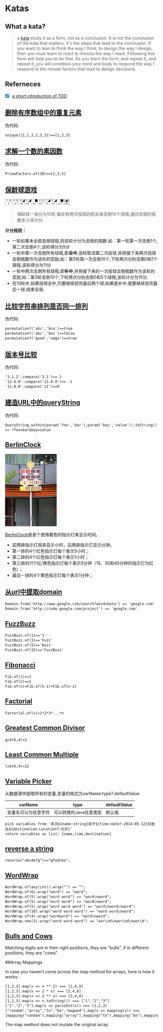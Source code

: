 #   Katas

##  What a kata?
>   a [kata](http://butunclebob.com/ArticleS.UncleBob.TheBowlingGameKata) study it as a form, not as a conclusion. It is not the conclusion of the kata that matters, it's the steps that lead to the conclusion. If you want to lean to think the way I think, to design the way I design, then you must learn to react to minutia the way I react. Following this form will help you to do that. As you learn the form, and repeat it, and repeat it, you will condition your mind and body to respond the way I respond to the minute factors that lead to design decisions.

##  Referneces 
- [x] [a short introduction of TDD](etc/TDD_content.pdf)

##  [删除有序数组中的重复元素](src/test/java/com/selonj/katas/UniqueOrderedArrayTest.java)

伪代码:
```pseudo-code
unique([1,1,2,2,3,3])==[1,2,3]
```

##  [求解一个数的素因数](src/test/java/com/selonj/katas/PrimeFactorsTest.java)

伪代码:
```pseudo-code
PrimeFactors.of(30)==[2,3,5]
```

## [保龄球游戏](src/test/java/com/selonj/katas/BowlingGameTest.java)

![保龄球游戏](etc/bowling-game.png)

> 保龄球一局分为10轮,每轮有两次投球的机会来击倒10个球瓶,通过击倒的瓶数多少来计分.

**计分规则：**

- 一轮如果未全部击倒球瓶,则该轮计分为击倒的瓶数.如：第一轮第一次击倒1个,第二次击倒4个,该轮得分为5分
- 一轮中第一次击倒所有球瓶,即**全中**,该轮取消第二次投球,并把接下来两次投球击倒瓶数作为该轮的奖励,如：第5轮第一次击倒10个,下轮两次分别击倒0和1个球瓶,该轮得分为11分
- 一轮中两次击倒所有球瓶,即**补中**,并把接下来的一次投球击倒瓶数作为该轮的奖励,如：第3轮击倒10个,下轮两次分别击倒5和5个球瓶,该轮计分为15分.
-  在10轮中,如果投得全中,仍要继续投完最后两个球;如果是补中,就要继续投完最后一球,结束全局.

## [比较字符串排列是否同一排列](src/test/java/com/selonj/katas/StringPermutationTest.java)

伪代码:
```pseudo-code
permutation?('abc','bca')==true
permutation?('abc','bac')==false
permutation?('good','odgo')==true
```

## [版本号比较](src/test/java/com/selonj/katas/VersionComparisonTest.java)

伪代码:
```pseudo-code
'3.1.2'.compare('3.1')== 1
'12.0.0'.compare('11.0.0')== -1
'11.0.0'.compare('11')==0
```

## [建造URL中的queryString](src/test/java/com/selonj/katas/QueryStringTest.java)


伪代码:
```pseudo-code
QueryString.within(param('foo','bar'),param('key','value')).toString() == ?foo=bar&key=value
```

## [BerlinClock](src/test/java/com/selonj/katas/BerlinClockTest.java) 
[![berlin clock](etc/berlin-clock.jpg)](https://en.wikipedia.org/wiki/Mengenlehreuhr)

[BerlinClock](https://en.wikipedia.org/wiki/Mengenlehreuhr)是首个使用着色的指示灯来显示时间。

-   前两排指示灯用来显示小时，后两排指示灯显示分钟。
-   第一排的4个红色指示灯每个表示5小时；
-   第二排的4个红色指示灯每个表示1小时；
-   第三排的11个红/黄色指示灯每个表示5分钟（15、30和45分钟的指示灯为红色）；
-   最后一排的4个黄色指示灯每个表示1分钟；


## [从url中提取domain](src/test/java/com/selonj/katas/DomainTest.java)

``` pseudo-code
Domain.from('http://www.google.com/search?word=kata') == 'google.com'
Domain.from('http://code.google.com/project') == 'google.com'
```

##  [FuzzBuzz](src/test/java/com/selonj/katas/FuzzBuzzTest.java)

```pseudo-code
FuzzBuzz.of(1)=='1'
FuzzBuzz.of(3)=='Fuzz'
FuzzBuzz.of(5)=='Buzz'
FuzzBuzz.of(15)=='FuzzBuzz'
```

## [Fibonacci](src/test/java/com/selonj/katas/FibonacciTest.java)

```pseudo-code
Fib.of(1)==1
Fib.of(2)==1
Fib.of(n)=Fib.of(n-1)+Fib.of(n-2)
```

## [Factorial](src/test/java/com/selonj/katas/FactorialTest.java)

```pseudo-code
Factorial.of(n)=1*2*3*...*n
```

##  [Greatest Common Divisor](src/test/java/com/selonj/katas/GCDTest.java)

```pseudo-code
gcd(6,4)=2
```

##  [Least Common Multiple](src/test/java/com/selonj/katas/LCMTest.java)

```pseudo-code
lcm(6,4)=12
```

## [Variable Picker](src/test/java/com/selonj/katas/vp/VariablePickerAcceptanceTest.java)
从数据源中提取所有的变量,变量的格式为varName:type?:defaultValue

|varName            |   type                  |   defaultValue |
|-------------------|-------------------------|----------------|
|变量名可以为任意字符 |可以转换的Java任意类型      |默认值           |       

```pseudo-code
pick variables from '本次${name:string}将于${time:date?:2014-05-12}日抵达${destination:Location?:北京}' 
return variables as list: [name,time,destination]
```

## [reverse a string](src/test/java/com/selonj/katas/StringReversionTest.java)

```pseudo-code
reverse("abcdefg")=="gfedcba";
```

## [WordWrap](src/test/java/com/selonj/katas/WordWrapTest.java)

```pseudo-code
WordWrap.of(any(int)).wrap("") == "";
WordWrap.of(6).wrap("word") == "word";
WordWrap.of(5).wrap("word word") == "word\nword";
WordWrap.of(5).wrap("word word") == "word\nword";
WordWrap.of(5).wrap("word word word") == "word\nword\nword";
WordWrap.of(10).wrap("word word word") == "word word\nword";
WordWrap.of(4).wrap("wordword") == "word\nword";
WordWrap.new(3).wrap("word word word") == "wor\nd\nwor\nd\nwor\d";
```

## [Bulls and Cows](src/test/java/com/selonj/katas/BullsAndCowsTest.java)

Matching digits are in their right positions, they are "bulls", if in different positions, they are "cows".

##Array Mappings

In case you haven't come across the map method for arrays, here is how it works:

```pseudo-code
[1,2,3].map(x => x ** 2) === [1,4,9]
[1,2,3].map(x => 2 * x) === [2,4,6]
[1,2,3].map(x => 2 ** x) === [2,4,8]
[1,2,3].map(x => x.toString()) === ["1","2","3"]
["1","2","3"].map(x => parseInt(x)) === [1,2,3]
["random","array","to","be","mapped"].map(x => mapping(x)) === [mapping("random"),mapping("array"),mapping("to"),mapping("be"),mapping("mapped")]
```

The map method does not mutate the original array.